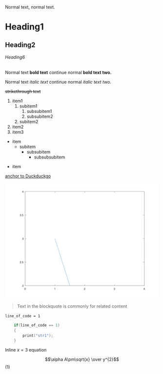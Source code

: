 <!-- 
    Basic syntax
-->

<!-- #T# Table of contents -->

<!-- #T# Normal text -->
<!-- #T# Headings -->
<!-- #T# Simple text formatting -->
<!-- #T# Bulleted lists -->
<!-- #T# Anchors, links -->
<!-- #T# Blockquotes -->
<!-- #T# Source code -->
<!-- #T# Equations -->

<!-- #T# Beginning of content -->

<!-- #T# render a Markdown file as an HTML file using the Markdown Preview Enhanced extension, right click the .md file and click "Open in Browser", this can be printed as PDF in Chromium -->

<!-- #T# Normal text -->

<!-- #T# normal text is written without any special syxtax -->
Normal text, normal text.

<!-- #T# Headings -->

<!-- #T# headings start with the hash symbol, up to 6 -->
# Heading1
## Heading2
###### Heading6

<!-- #T# Simple text formatting -->

<!-- #T# bold text is written within double asterisks or double underscore -->
Normal text **bold text** continue normal __bold text two.__

<!-- #T# italic text is written within single asterisks or single underscore -->
Normal text *italic text* continue normal _italic text two._

<!-- #T# strikethrough text is written within double tildes -->
~~strikethrough text~~

<!-- #T# Bulleted lists -->

<!-- #T# make ordered lists with any number and a dot -->
1. item1
    1. subitem1
        1. subsubitem1
        1. subsubitem2
    1. subitem2
1. item2
1. item3

<!-- #T# make unordered lists with asterisks, plus or minus -->
* item
    + subitem
        - subsubitem
            * subsubsubitem
+ item

<!-- #T# Anchors, links -->

<!-- #T# create anchors to links -->
<!-- # [anchor_text1](hyperlink1) -->
[anchor to Duckduckgo](https://duckduckgo.com/)

<!-- #T# embed images with an anchor but starting with an exclamation mark -->
<!-- # ![image_anchor_text1](image_location1) -->
![image1](../../Octave/S1_Basic/S1_08_B__Aux01.svg)

<!-- #T# Blockquotes -->

<!-- #T# create a blockquote by starting each line in the block with the greater than symbol -->
> Text in the blockquote is
> commonly for related content

<!-- #T# Source code -->

<!-- #T# one liner code goes within backticks -->
`line_of_code = 1`

<!-- #T# fence multi line code within 3 backticks -->
```C
    if(line_of_code == 1)
    {
        print("str1");
    }
```
<!-- #T# Equations -->

<!-- #T# equations can be written, using Latex syntax -->

<!-- #T# inline equations are enclosed in single dollar signs -->
Inline $x = 3$ equation

<!-- #T# an equation block is enclosed in double dollar signs, the equation numbering can be set in parentheses after the double dollar signs -->
$$\alpha A\pm\sqrt{x} \over y^{2}$$ (1)